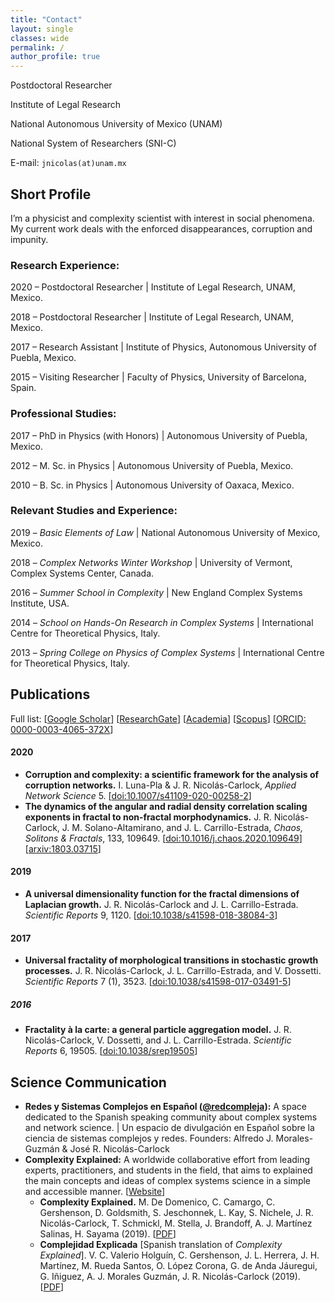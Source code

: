 ```yaml
---
title: "Contact"
layout: single
classes: wide
permalink: /
author_profile: true
---
```


Postdoctoral Researcher

Institute of Legal Research

National Autonomous University of Mexico (UNAM)

National System of Researchers (SNI-C)

E-mail: `jnicolas(at)unam.mx`

## Short Profile

I’m a physicist and complexity scientist with interest in social phenomena. My current work deals with the enforced disappearances, corruption and impunity.

### Research Experience: 

2020 – Postdoctoral Researcher \| Institute of Legal Research, UNAM, Mexico.

2018 – Postdoctoral Researcher \| Institute of Legal Research, UNAM, Mexico.

2017 – Research Assistant \| Institute of Physics, Autonomous University of Puebla, Mexico.

2015 – Visiting Researcher \| Faculty of Physics, University of Barcelona, Spain.

### Professional Studies:

2017 – PhD in Physics (with Honors) \| Autonomous University of Puebla, Mexico.

2012 – M. Sc. in Physics \| Autonomous University of Puebla, Mexico.

2010 – B. Sc. in Physics \| Autonomous University of Oaxaca, Mexico.

### Relevant Studies and Experience:

2019 – *Basic Elements of Law* \| National Autonomous University of Mexico, Mexico.

2018 – *Complex Networks Winter Workshop* \| University of Vermont, Complex Systems Center, Canada.

2016 – *Summer School in Complexity* \| New England Complex Systems Institute, USA.

2014 – *School on Hands-On Research in Complex Systems* \| International Centre for Theoretical Physics, Italy.

2013 – *Spring College on Physics of Complex Systems* \| International Centre for Theoretical Physics, Italy.

## Publications

Full list: 
\[[Google Scholar](https://scholar.google.com/citations?user=Tpqh9iwAAAAJ&hl=en)\]
\[[ResearchGate](https://www.researchgate.net/profile/J_Nicolas-Carlock)\] 
\[[Academia](https://unam.academia.edu/jrncarlock)\] 
\[[Scopus](https://www.scopus.com/authid/detail.uri?authorId=57074110400)\] 
\[[ORCID: 0000-0003-4065-372X](http://orcid.org/0000-0003-4065-372X)\]

#### 2020

* **Corruption and complexity: a scientific framework for the analysis of corruption networks.** I. Luna-Pla & J. R. Nicolás-Carlock, *Applied Network Science* 5. \[[doi:10.1007/s41109-020-00258-2](https://doi.org/10.1007/s41109-020-00258-2)\]
* **The dynamics of the angular and radial density correlation scaling exponents in fractal to non-fractal morphodynamics.** J. R. Nicolás-Carlock, J. M. Solano-Altamirano, and J. L. Carrillo-Estrada, *Chaos, Solitons & Fractals*, 133, 109649. \[[doi:10.1016/j.chaos.2020.109649](https://doi.org/10.1016/j.chaos.2020.109649)\]\[[arxiv:1803.03715](https://arxiv.org/abs/1803.03715)\]

#### 2019

* **A universal dimensionality function for the fractal dimensions of Laplacian growth.** J. R. Nicolás-Carlock and J. L. Carrillo-Estrada. *Scientific Reports* 9, 1120. \[[doi:10.1038/s41598-018-38084-3](https://doi.org/10.1038/s41598-018-38084-3)\]

#### 2017

* **Universal fractality of morphological transitions in stochastic growth processes.** J. R. Nicolás-Carlock, J. L. Carrillo-Estrada, and V. Dossetti. *Scientific Reports* 7 (1), 3523. \[[doi:10.1038/s41598-017-03491-5](https://doi.org/10.1038/s41598-017-03491-5)\]

##### 2016
  * **Fractality à la carte: a general particle aggregation model.** J. R. Nicolás-Carlock, V. Dossetti, and J. L. Carrillo-Estrada. *Scientific Reports* 6, 19505. \[[doi:10.1038/srep19505](https://doi.org/10.1038/srep19505)\]

## Science Communication

* **Redes y Sistemas Complejos en Español ([@redcompleja](https://twitter.com/redcompleja)):** A space dedicated to the Spanish speaking community about complex systems and network science. \| Un espacio de divulgación en Español sobre la ciencia de sistemas complejos y redes. Founders: Alfredo J. Morales-Guzmán & José R. Nicolás-Carlock
* **Complexity Explained:** A worldwide collaborative effort from leading experts, practitioners, and students in the field, that aims to explained the main concepts and ideas of complex systems science in a simple and accessible manner. \[[Website](https://complexityexplained.github.io/)\]
  * **Complexity Explained.** M. De Domenico, C. Camargo, C. Gershenson, D. Goldsmith, S. Jeschonnek, L. Kay, S. Nichele, J. R. Nicolás-Carlock, T. Schmickl, M. Stella, J. Brandoff, A. J. Martínez Salinas, H. Sayama (2019). \[[PDF](https://complexityexplained.github.io/ComplexityExplained.pdf)\]
  * **Complejidad Explicada** \[Spanish translation of *Complexity Explained*\]. V. C. Valerio Holguín, C. Gershenson, J. L. Herrera, J. H. Martínez, M. Rueda Santos, O. López Corona, G. de Anda Jáuregui, G. Iñiguez, A. J. Morales Guzmán, J. R. Nicolás-Carlock (2019). \[[PDF](https://complexityexplained.github.io/ComplexityExplained[Spanish].pdf)\]


